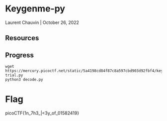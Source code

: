 # Keygenme-py

Laurent Chauvin | October 26, 2022

## Resources

## Progress

```
wget https://mercury.picoctf.net/static/5a4198cd84f87c8a597cbd903d92fbf4/keygenme-trial.py
python3 decode.py
```

# Flag

picoCTF{1n_7h3_|<3y_of_01582419}
